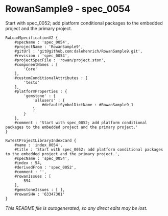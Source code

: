 # RowanSample9 - spec_0054
Start with spec_0052; add platform conditional packages to the embedded project and the primary project.
```
RwLoadSpecificationV2 {
	#specName : 'spec_0054',
	#projectName : 'RowanSample9',
	#gitUrl : 'git@github.com:dalehenrich/RowanSample9.git',
	#revision : 'spec_0054',
	#projectSpecFile : 'rowan/project.ston',
	#componentNames : [
		'Core'
	],
	#customConditionalAttributes : [
		'tests'
	],
	#platformProperties : {
		'gemstone' : {
			'allusers' : {
				#defaultSymbolDictName : #RowanSample9_1
			}
		}
	},
	#comment : 'Start with spec_0052; add platform conditional packages to the embedded project and the primary project.'
}

RwTestProjectLibraryIndexCard {
	#name : 'index_0054',
	#title : 'Start with spec_0052; add platform conditional packages to the embedded project and the primary project.',
	#specName : 'spec_0054',
	#index : 54,
	#derivedFrom : 'spec_0052',
	#comment : '',
	#rowanIssues : [
		594
	],
	#gemstoneIssues : [ ],
	#rowanSHA : '63347301'
}
```

*This README file is autogenerated, so any direct edits may be lost.*
